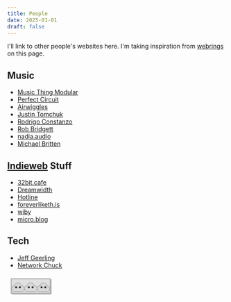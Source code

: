 ```yaml
---
title: People
date: 2025-01-01
draft: false
---
```


I'll link to other people's websites here. I'm taking inspiration from [webrings](https://indieweb.org/webring) on this page.

## Music
- [Music Thing Modular](https://www.musicthing.co.uk/)
- [Perfect Circuit](https://www.perfectcircuit.com/signal)
- [Airwiggles](https://www.airwiggles.com/)
- [Justin Tomchuk](https://justintomchuk.com/)
- [Rodrigo Constanzo](https://rodrigoconstanzo.com/)
- [Rob Bridgett](https://robbridgett.com/)
- [nadia.audio](https://nadia.audio/)
- [Michael Britten](https://michaelbritten.music/)

## [Indieweb](https://indieweb.org/) Stuff
- [32bit.cafe](https://32bit.cafe/)
- [Dreamwidth](https://www.dreamwidth.org/)
- [Hotline](https://hotlinewebring.club/)
- [foreverliketh.is](https://foreverliketh.is/)
- [wiby](https://wiby.org/)
- [micro.blog](https://micro.blog/)

## Tech

- [Jeff Geerling](https://www.youtube.com/@JeffGeerling)
- [Network Chuck](https://www.youtube.com/@NetworkChuck)

<html lang="en">
<head>
  <meta charset="UTF-8">
  <title>Daniel Ramirez's Retro Button</title>
  <style>
    @keyframes pulseShadow {
      0%, 100% {
        box-shadow: 2px 2px 0 #b0b0b0;
      }
      50% {
        box-shadow: 4px 4px 0 #888;
      }
    }
    .webring-button {
      animation: pulseShadow 2s infinite;
      width: 88px;
      height: 31px;
      display: inline-block;
      overflow: hidden;
      cursor: pointer;
      text-decoration: none;
      background: #e0e0e0;
      border: 2px solid #b0b0b0;
      box-shadow:
        0 0 0 4px #f8f8f8,
        0 0 0 6px #888,
        2px 2px 0 0 #b0b0b0;
      margin: 8px;
      padding: 0;
      transition: background 0.1s;
      position: relative;
    }
    .webring-button:hover {
      animation-play-state: paused;
      box-shadow: none;
      background: #d0d0d0;
    }
    .webring-button svg {
      width: 88px;
      height: 31px;
      display: block;
      margin: 0 auto;
      background: #e0e0e0;
    }
  </style>
</head>
<body>
  <a href="https://danialrami.com" class="webring-button" title="danialrami.com!">
    <svg width="88" height="31" viewBox="0 0 264 62" xmlns="http://www.w3.org/2000/svg">
      <rect width="264" height="62" fill="#e0e0e0"/>
      <!-- Cloud 1 -->
      <g>
        <path d="M44,10 C57,10 66,18 66,29 C79,29 88,37 88,50 C88,62 79,70 66,70 L22,70 C9,70 0,62 0,50 C0,37 9,29 22,29 C22,18 31,10 44,10 Z"
              fill="#d8d8d8" stroke="#888" stroke-width="3"/>
        <circle cx="31" cy="40" r="7" fill="#222" />
        <circle cx="57" cy="40" r="7" fill="#222" />
      </g>
      <!-- Cloud 2 -->
      <g transform="translate(88,0)">
        <path d="M44,10 C57,10 66,18 66,29 C79,29 88,37 88,50 C88,62 79,70 66,70 L22,70 C9,70 0,62 0,50 C0,37 9,29 22,29 C22,18 31,10 44,10 Z"
              fill="#d8d8d8" stroke="#888" stroke-width="3"/>
        <circle cx="31" cy="40" r="7" fill="#222" />
        <circle cx="57" cy="40" r="7" fill="#222" />
      </g>
      <!-- Cloud 3 -->
      <g transform="translate(176,0)">
        <path d="M44,10 C57,10 66,18 66,29 C79,29 88,37 88,50 C88,62 79,70 66,70 L22,70 C9,70 0,62 0,50 C0,37 9,29 22,29 C22,18 31,10 44,10 Z"
              fill="#d8d8d8" stroke="#888" stroke-width="3"/>
        <circle cx="31" cy="40" r="7" fill="#222" />
        <circle cx="57" cy="40" r="7" fill="#222" />
      </g>
    </svg>
  </a>
</body>
</html>
